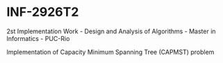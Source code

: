 # INF-2926T2
2st Implementation Work - Design and Analysis of Algorithms - Master in Informatics - PUC-Rio

Implementation of Capacity Minimum Spanning Tree (CAPMST) problem 
